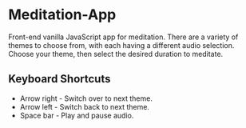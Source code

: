 # Meditation-App
Front-end vanilla JavaScript app for meditation. There are a variety of themes to choose from, with each having a different audio selection. Choose your theme, then select the desired duration to meditate.

## Keyboard Shortcuts
+ Arrow right - Switch over to next theme.
+ Arrow left - Switch back to next theme.
+ Space bar - Play and pause audio.
